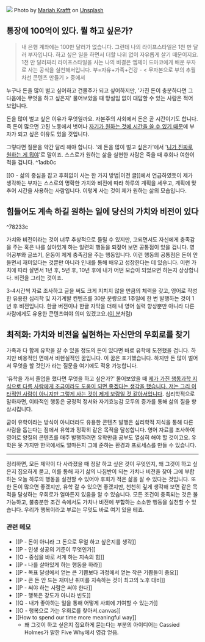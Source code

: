 
![](https://i.imgur.com/a2maQ34.jpg)
Photo by [Mariah Krafft](https://unsplash.com/@mariah_eternalcreative?utm_source=unsplash&utm_medium=referral&utm_content=creditCopyText) on [Unsplash](https://unsplash.com/photos/g87PtqNlqOE?utm_source=unsplash&utm_medium=referral&utm_content=creditCopyText)

## 통장에 100억이 있다. 뭘 하고 싶은가?

>내 은행 계좌에는 100만 달러가 없습니다. 그런데 나의 라이프스타일은 1천 만 달러 부자입니다. 하고 싶은 일을 하면서 더할 나위 없이 자유롭게 살기 때문이지요. 1천 만 달러짜리 라이프스타일을 사는 나의 비결은 엠제이 드마코에게 배운 부자로 사는 공식을 실천해서입니다. 부=자유+가족+건강 - < 무자본으로 부의 추월차선 콘텐츠 만들기 > 중에서

누구나 돈을 많이 벌고 싶어하고 건물주가 되고 싶어하지만, '가진 돈이 충분하다면 그 다음에는 무엇을 하고 싶은지' 물어보았을 때 망설임 없이 대답할 수 있는 사람은 적어 보입니다.

돈을 많이 벌고 싶은 이유가 무엇일까요. 자본주의 사회에서 돈은 곧 시간이기도 합니다. 즉 돈이 많으면 고된 노동에서 벗어나 <u>자기가 원하는 것에 시간을 쓸 수 있기 때문</u>에 부자가 되고 싶은 이유도 있을 것입니다.

그렇다면 질문을 약간 달리 해야 합니다. '왜 돈을 많이 벌고 싶은가'에서 '[니가 진짜로 원하는 게 뭐야](https://www.youtube.com/watch?v=xMlf2EbmYJU)'로 말이죠. 스스로가 원하는 삶을 실현한 사람은 죽을 때 후회나 여한이 적을 겁니다.  ^1adb0c

[[O - 삶의 중심을 잡고 후회없이 사는 한 가지 방법|이전 글]]에서 언급하였듯이 제가 생각하는 부자는 스스로의 명확한 가치와 비전에 따라 하루의 계획을 세우고, 계획에 맞추어 시간을 사용하는 사람입니다. 이렇게 사는 것이 제가 원하는 삶의 모습입니다.

## 힘들어도 계속 하길 원하는 일에 당신의 가치와 비전이 있다

^78233c

가치와 비전이라는 것이 너무 추상적으로 들릴 수 있지만, 고되면서도 자신에게 충족감을 주는 혹은 나를 살아있게 하는 일련의 행동을 되짚어 보면 공통점이 있을 겁니다. 영어공부와 글쓰기, 운동이 제게 충족감을 주는 행동입니다. 이런 행동의 공통점은 돈이 안 들면서 재미있다는 것뿐만 아니라 인내를 통해 배우고 성장한다는 데 있습니다. 이런 가치에 따라 살면서 1년 후, 5년 후, 10년 후에 내가 어떤 모습이 되었으면 하는지 상상합니다. 비전을 그리는 것이죠. 

3-4시간씩 자료 조사하고 글을 써도 크게 지치지 않을 만큼의 체력을 갖고, 영어로 작성한 유용한 심리학 및 자기계발 컨텐츠를 30분 분량으로 1주일에 한 번 발행하는 것이 1년 후 비전입니다. 한글 버전이나 한글 자막을 더해 내 영어 실력 향상뿐만 아니라 다른 사람에게도 유용한 콘텐츠여야 의미 있겠고요.([이 분](https://www.youtube.com/c/%EC%9B%90%EC%9D%98%EB%8F%85%EB%B0%B1)처럼)

## 최적화: 가치와 비전을 실현하는 자신만의 우회로를 찾기

가족과 다 함께 유학을 갈 수 있을 정도의 돈이 있다면 바로 유학에 도전했을 겁니다. 하지만 비용적인 면에서 비현실적인 꿈입니다. 이 꿈은 포기했습니다. 하지만 돈 많이 벌어서 무엇을 할 것인가 라는 질문을 여기에도 적용 가능합니다. 

'유학을 가서 졸업을 했다면 무엇을 하고 싶은가?' 물어보았을 때 <u>제가 가진 행동과학 지식으로 다름 사람에게 조금이라도 도움이 되면 좋겠다는 생각을 했습니다. 저는 그리 이타적인 사람이 아니지만 그렇게 사는 것이 제게 보람일 것 같아서입니다</u>. 심리학적으로 말하자면, 이타적인 행동은 긍정적 정서와 자기효능감 모두의 증가를 통해 삶의 질을 향상시킵니다. 

굳이 유학이라는 방식이 아니더라도 유용한 콘텐츠 발행은 심리학적 지식을 통해 다른 사람을 돕는다는 점에서 유학과 정확히 같은 목적을 달성합니다. 영어 자료를 조사하여 영어로 양질의 콘텐츠를 매주 발행하려면 유학만큼 공부도 열심히 해야 할 것이고요. 유학은 못 가지만 한국에서도 얼마든지 그에 준하는 환경과 프로세스를 만들 수 있습니다.  

---

정리하면, 모든 제약이 다 사라졌을 때 정말 하고 싶은 것이 무엇인지, 왜 그것이 하고 싶은지 집요하게 묻고, 이를 통해 자기 삶의 나침반이 되는 가치나 비전을 찾아 그에 부합하는 오늘 하루의 행동을 실천할 수 있어야 후회가 적은 삶을 살 수 있다는 것입니다. 또한 돈이 많으면 좋겠지만, 유학 갈 수 있으면 좋겠지만, 천천히 깊게 생각해 보면 같은 목적을 달성하는 우회로가 얼마든지 있음을 알 수 있습니다. 모든 조건이 충족되는 것은 불가능하고, 불충분한 조건 속에서도 가치나 비전에 부합하는 소소한 행동을 실천할 수 있습니다. 우리가 행복이라고 부르는 무엇도 바로 여기 있을 테죠.

### 관련 메모
- [[P - 돈이 아니라 그 돈으로 무얼 하고 싶은지를 생각]]
- [[P - 인생 성공의 기준이 무엇인가]]
- [[O - 중심을 바로 서게 하는 지속의 힘]]
- [[P - 나를 살아있게 하는 행동을 하라]]
- [[P - 목표 달성에서 얻는 큰 기쁨보다 과정에서 얻는 작은 기쁨들이 중요]]
- [[P - 큰 돈 안 드는 재미난 취미를 지속하는 것이 최고의 노후 대비]]
- [[P - 써야 하는 사람은 써야 한다]]
- [[P - 행복은 강도가 아니라 빈도]]
- [[Q - 내가 좋아하는 일을 통해 어떻게 사회에 기여할 수 있는가]]
- [[O - 행복으로 가는 우회로를 찾아서.canvas]]
- [[How to spend our time more meaningful way]]
	- 왜 그것이 하고 싶은지 집요하게 묻는다는 부분의 아이디어는 Cassied Holmes가 말한 Five Why에서 영감 얻음.




